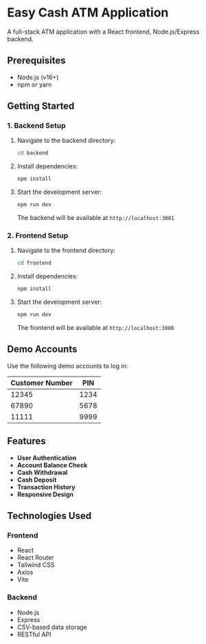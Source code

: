 # Easy Cash ATM Application

A full-stack ATM application with a React frontend, Node.js/Express backend.

## Prerequisites

- Node.js (v16+)
- npm or yarn

## Getting Started

### 1. Backend Setup

1. Navigate to the backend directory:
   ```bash
   cd backend
   ```

2. Install dependencies:
   ```bash
   npm install
   ```

3. Start the development server:
   ```bash
   npm run dev
   ```
   The backend will be available at `http://localhost:3001`

### 2. Frontend Setup

1. Navigate to the frontend directory:
   ```bash
   cd frontend
   ```

2. Install dependencies:
   ```bash
   npm install
   ```

3. Start the development server:
   ```bash
   npm run dev
   ```
   The frontend will be available at `http://localhost:3000`


## Demo Accounts

Use the following demo accounts to log in:

| Customer Number | PIN  |
|----------------|------|
| 12345          | 1234 |
| 67890          | 5678 |
| 11111          | 9999 |

## Features

- **User Authentication**
- **Account Balance Check**
- **Cash Withdrawal**
- **Cash Deposit**
- **Transaction History**
- **Responsive Design**

## Technologies Used

### Frontend
- React
- React Router
- Tailwind CSS
- Axios
- Vite

### Backend
- Node.js
- Express
- CSV-based data storage
- RESTful API
